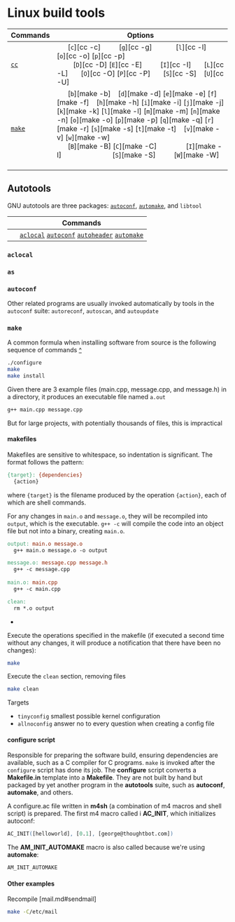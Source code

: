 [aclocal]:                                           #aclocal                                            '```&#10;$ aclocal&#10;```&#10;Place m4 macro definitions needed by `autoconf` into a single file. `aclocal` first scans for macro definitions in m4 files in its default directory (/usr/share/aclocal) and in the file acinclude.m4, then in the configure.ac file. IT generates an aclocal.m4 file that contains definitions of all m4 macros required by `autoconf`.&#10;Robbins, Arnold. _UNIX in a Nutshell_ 4th ed (2005): 16'
[autoconf]:                                          #autoconf                                           '```&#10;$ autoconf&#10;```&#10;Generate a configuration script from m4 macros defined in a template file, if given, or in a configure.ac or configure.in file in the CWD. The generated script is almost invariably called "configure".&#10;Robbins, Arnold. _UNIX in a Nutshell_ 4th ed (2005): 21'
[autoheader]:                                        #autoheader                                         '```&#10;$ autoheader&#10;```&#10;Generate a template file of C `#define` statements from m4 macros defined in a template file, if specified, or in configure.ac or configure.in in the CWD. The generated template file is almost invariably called config.h.in or config.hin&#10;Robbins, Arnold. _UNIX in a Nutshell_ 4th ed (2005): 22'
[automake]:                                          #automake                                           '```&#10;$ automake&#10;```&#10;Create GNU standards-compliant Makefile.in files from Makefile.am template files&#10;Robbins, Arnold. _UNIX in a Nutshell_ 4th ed (2005): 23'
[autoreconf]:                                        #autoreconf                                         '```&#10;$ autoreconf&#10;```&#10;Update configure scripts by running `autoconf`, `autoheader`, `aclocal`, `automake`, and `libtoolize` as needed&#10;Robbins, Arnold. _UNIX in a Nutshell_ 4th ed (2005): 21'
[autoscan]:                                          #autoscan                                           '```&#10;$ autoscan&#10;```&#10;Create or maintain a preliminary configure.ac file named configure.scan based on source files in specified directory or CWD.&#10;Robbins, Arnold. _UNIX in a Nutshell_ 4th ed (2005): 21'
[autoupdate]:                                        #autoupdate                                         '```&#10;$ autoupdate&#10;```&#10;Update the configure template file or configure.ac if none is specified&#10;Robbins, Arnold. _UNIX in a Nutshell_ 4th ed (2005): 21'
[bison]:                                             #bison                                              '```&#10;$ bison&#10;```&#10;Convert specified "file.y" containing a context-free grammar into tables for subsequent parsing while sending output to a new file named "file.c". Largely compatible with `yacc`, from which it derives its name.&#10;Originated as an adaptation of Bob Corbett\'s reimplementation of yacc which was distributed under the Berkeley license. Now maintained as a project of the FSF under a GPL license.'
[cc]:                                                #cc                                                 '```&#10;$ cc&#10;```&#10;Compile one or more C (.c), assembler (.s), ore preprocessed C (.i) source files. Automatically invokes the loader `ld`, unless `-c` is supplied. In some cases, `cc` generates an object file having a .o suffix and a corresponding root name. By default, output is placed in a.out&#10;Robbins, Arnold. _UNIX in a Nutshell_ 4th ed (2005): 32'
[flex]:                                              #flex                                               '```&#10;$ flex&#10;```&#10;"fast lexical analyzer generator", version of `lex` translated into C by Vern Paxson'
[ldd]:                                               #ldd                                                '```&#10;$ ldd&#10;```&#10;Display shared libraries used by a specified command&#10;Rothwell, William. _CompTIA Linux+ Portable Command Guide_.: 87'
[lex]:                                               #lex                                                '```&#10;$ lex&#10;```&#10;Generate a lexical analysis program based on the regular expressions and C statements contained in one or more input files&#10;Lexical analyzer generator written by Eric Schmidt'
[make]:                                              #make                                               '```&#10;$ make&#10;```&#10;Utility for building and maintaining programs from source code using a makefile&#10;Rothwell, William. _CompTIA Linux+ Portable Command Guide_.: 86'
[yacc]:                                              #yacc                                               '```&#10;$ yacc&#10;```&#10;"yet another compiler-compiler", parser generator that converts a file containing a context-free LALR grmamar and converts it to tables for subsequent pasring, sending output to y.tab.c. Written between 1975 and 1978 by Stephen C. Johnson at Bell Labs.&#10;Robbins, Arnold. _UNIX in a Nutshell_ 4th ed (2005): 237'



<!-- `cc` options -->

<!-- `make` options -->


# Linux build tools

Commands                  | Options
---                       | ---
[`cc`][cc]                | <code>&nbsp;</code>  <code>&nbsp;</code>  [`c`][cc -c]  <code>&nbsp;</code>  <code>&nbsp;</code>  <code>&nbsp;</code>  [`g`][cc -g]  <code>&nbsp;</code>  <code>&nbsp;</code>  <code>&nbsp;</code>  <code>&nbsp;</code>  [`l`][cc -l]  <code>&nbsp;</code>  <code>&nbsp;</code>  [`o`][cc -o]  [`p`][cc -p]  <code>&nbsp;</code>  <code>&nbsp;</code>  <code>&nbsp;</code>  <code>&nbsp;</code>  <code>&nbsp;</code>  <code>&nbsp;</code>  <code>&nbsp;</code>  <code>&nbsp;</code>  <code>&nbsp;</code>  <code>&nbsp;</code><br>  <code>&nbsp;</code>  <code>&nbsp;</code>  <code>&nbsp;</code>  [`D`][cc -D]  [`E`][cc -E]  <code>&nbsp;</code>  <code>&nbsp;</code>  <code>&nbsp;</code>  [`I`][cc -I]  <code>&nbsp;</code>  <code>&nbsp;</code>  [`L`][cc -L]  <code>&nbsp;</code>  <code>&nbsp;</code>  [`O`][cc -O]  [`P`][cc -P]  <code>&nbsp;</code>  <code>&nbsp;</code>  [`S`][cc -S]  <code>&nbsp;</code>  [`U`][cc -U]  <code>&nbsp;</code>  <code>&nbsp;</code>  <code>&nbsp;</code>  <code>&nbsp;</code>  <code>&nbsp;</code>
[`make`][make] | <code>&nbsp;</code>  <code>&nbsp;</code>  [`b`][make -b]  <code>&nbsp;</code>  [`d`][make -d]  [`e`][make -e]  [`f`][make -f]  <code>&nbsp;</code>  [`h`][make -h]  [`i`][make -i]  [`j`][make -j]  [`k`][make -k]  [`l`][make -l]  [`m`][make -m]  [`n`][make -n]  [`o`][make -o]  [`p`][make -p]  [`q`][make -q]  [`r`][make -r]  [`s`][make -s]  [`t`][make -t]  <code>&nbsp;</code>  [`v`][make -v]  [`w`][make -w]  <code>&nbsp;</code>  <code>&nbsp;</code>  <code>&nbsp;</code> <br><code>&nbsp;</code>  <code>&nbsp;</code>  [`B`][make -B]  [`C`][make -C]  <code>&nbsp;</code>  <code>&nbsp;</code>  <code>&nbsp;</code>  <code>&nbsp;</code>  <code>&nbsp;</code>  [`I`][make -I]  <code>&nbsp;</code>  <code>&nbsp;</code>  <code>&nbsp;</code>  <code>&nbsp;</code>  <code>&nbsp;</code>  <code>&nbsp;</code>  <code>&nbsp;</code>  <code>&nbsp;</code>  <code>&nbsp;</code>  [`S`][make -S]  <code>&nbsp;</code>  <code>&nbsp;</code>  <code>&nbsp;</code>  [`W`][make -W]  <code>&nbsp;</code>  <code>&nbsp;</code>  <code>&nbsp;</code>

## Autotools
GNU autotools are three packages: [`autoconf`][autoconf], [`automake`][automake], and `libtool`

&nbsp;  | Commands
---     | ---
&nbsp;  | [`aclocal`][aclocal] [`autoconf`][autoconf] [`autoheader`][autoheader] [`automake`][automake]

### `aclocal`
### `as`
### `autoconf`
Other related programs are usually invoked automatically by tools in the `autoconf` suite: `autoreconf`, `autoscan`, and `autoupdate`
### `make`
A common formula when installing software from source is the following sequence of commands [^](https://thoughtbot.com/blog/the-magic-behind-configure-make-make-install "thoughtbot.com: \"The magic behind configure, make, make install\"")
```sh
./configure
make
make install
```
Given there are 3 example files (main.cpp, message.cpp, and message.h) in a directory, it produces an executable file named `a.out`
```sh
g++ main.cpp message.cpp
```
But for large projects, with potentially thousands of files, this is impractical

#### makefiles
Makefiles are sensitive to whitespace, so indentation is significant. The format follows the pattern:
```makefile
{target}: {dependencies}
  {action}
```
where `{target}` is the filename produced by the operation `{action}`, each of which are shell commands.

For any changes in `main.o` and `message.o`, they will be recompiled into `output`, which is the executable. `g++ -c` will compile the code into an object file but not into a binary, creating `main.o`.
```makefile
output: main.o message.o
  g++ main.o message.o -o output

message.o: message.cpp message.h
  g++ -c message.cpp
  
main.o: main.cpp
  g++ -c main.cpp

clean:
  rm *.o output
```
  - 

Execute the operations specified in the makefile (if executed a second time without any changes, it will produce a notification that there have been no changes):
```sh
make
```
Execute the `clean` section, removing files
```sh
make clean
```

Targets
- `tinyconfig` smallest possible kernel configuration
- `allnoconfig` answer no to every question when creating a config file

#### configure script
Responsible for preparing the software build, ensuring dependencies are available, such as a C compiler for C programs. `make` is invoked after the `configure` script has done its job. The __configure__ script converts a __Makefile.in__ template into a __Makefile__. They are not built by hand but packaged by yet another program in the __autotools__ suite, such as __autoconf__, __automake__, and others.

A configure.ac file written in **m4sh** (a combination of m4 macros and shell script) is prepared. The first m4 macro called i __AC_INIT__, which initializes autoconf:
```m4
AC_INIT([helloworld], [0.1], [george@thoughtbot.com])
```
The __AM_INIT_AUTOMAKE__ macro is also called because we're using __automake__:
```m4
AM_INIT_AUTOMAKE
```
#### Other examples
Recompile [mail.md#sendmail]
```sh
make -C/etc/mail
```